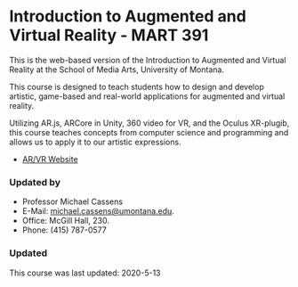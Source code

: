 # Introduction to Augmented and Virtual Reality - MART 391

This is the web-based version of the Introduction to Augmented and Virtual Reality at the School of Media Arts, University of Montana.

This course is designed to teach students how to design and develop artistic, game-based and real-world applications for augmented and virtual reality.

Utilizing AR.js, ARCore in Unity, 360 video for VR, and the Oculus XR-plugib, this course teaches concepts from computer science and programming and allows us to apply it to our artistic expressions.

- [AR/VR Website](https://montana-media-arts.github.io/391_ARVR-Fall2020/)


### Updated by

- Professor Michael Cassens
- E-Mail: [michael.cassens@umontana.edu](mailto:michael.cassens@umontana.edu).
- Office: McGill Hall, 230.
- Phone: (415) 787-0577


### Updated

This course was last updated: 2020-5-13